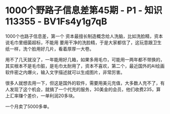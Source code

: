 # 1000个野路子信息差第45期 - P1 - 知识113355 - BV1Fs4y1g7qB

1000个也路子信息差，第一个 资本最擅长制造概念给人洗脑，比如洗脸精，资本说毛巾里细菌超标，不能用 要用干净的洗脸精，于是大家都信了，这玩意跟卫生纸一样，洗个脸用好几片，看着厚厚一大卷。

用不了几天就没了，一年能用好几箱，如果多用毛巾，可能用一两年都不带换的，其实根本不是毛巾脏，是毛巾太耐用了，资本不喜欢，第二个，最近国外的AI绘画软件密之内爆火，输入文字描述就可以生成图片，非常厉害。

很多人就想去用一下，但这是国外的软件，需要用美元充值，大多数人充不了，有人发现了这个机会，就搞了一个代充的服务，30美金的会员，他们收费235，算上汇率赚个差价，一单利润20多块。

一个月卖了5000多单。